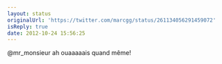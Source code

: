 ```yaml
---
layout: status
originalUrl: 'https://twitter.com/marcgg/status/261134056291459072'
isReply: true
date: 2012-10-24 15:56:25
---
```


@mr_monsieur ah ouaaaaais quand même!
